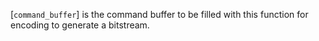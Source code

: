 [`command_buffer`] is the command buffer to be filled with this
function for encoding to generate a bitstream.